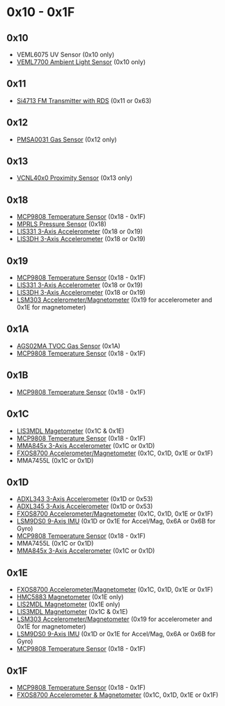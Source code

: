 # 0x10 - 0x1F

## 0x10

- VEML6075 UV Sensor (0x10 only)
- [VEML7700 Ambient Light Sensor](https://www.adafruit.com/product/4162) (0x10 only)

## 0x11

- [Si4713 FM Transmitter with RDS](https://www.adafruit.com/product/1958) (0x11 or 0x63)

## 0x12

- [PMSA0031 Gas Sensor](https://www.adafruit.com/product/4632) (0x12 only)

## 0x13

- [VCNL40x0 Proximity Sensor](https://www.adafruit.com/product/466) (0x13 only)

## 0x18

- [MCP9808 Temperature Sensor](https://www.adafruit.com/product/1782) (0x18 - 0x1F)
- [MPRLS Pressure Sensor](https://www.adafruit.com/product/3965) (0x18)
- [LIS331 3-Axis Accelerometer](https://www.adafruit.com/product/4626) (0x18 or 0x19)
- [LIS3DH 3-Axis Accelerometer](https://www.adafruit.com/product/2809) (0x18 or 0x19)

## 0x19

- [MCP9808 Temperature Sensor](https://www.adafruit.com/product/1782) (0x18 - 0x1F)
- [LIS331 3-Axis Accelerometer](https://www.adafruit.com/product/4626) (0x18 or 0x19)
- [LIS3DH 3-Axis Accelerometer](https://www.adafruit.com/product/2809) (0x18 or 0x19)
- [LSM303 Accelerometer/Magnetometer](https://www.adafruit.com/product/4413) (0x19 for accelerometer and 0x1E for magnetometer)

## 0x1A

- [AGS02MA TVOC Gas Sensor](https://www.adafruit.com/product/5593) (0x1A)
- [MCP9808 Temperature Sensor](https://www.adafruit.com/product/1782) (0x18 - 0x1F)

## 0x1B

- [MCP9808 Temperature Sensor](https://www.adafruit.com/product/1782) (0x18 - 0x1F)

## 0x1C

- [LIS3MDL Magetometer](https://www.adafruit.com/product/4479) (0x1C & 0x1E)
- [MCP9808 Temperature Sensor](https://www.adafruit.com/product/1782) (0x18 - 0x1F)
- [MMA845x 3-Axis Accelerometer](https://www.adafruit.com/product/2019) (0x1C or 0x1D)
- [FXOS8700 Accelerometer/Magnetometer](https://www.adafruit.com/product/3463) (0x1C, 0x1D, 0x1E or 0x1F)
- MMA7455L (0x1C or 0x1D)

## 0x1D

- [ADXL343 3-Axis Accelerometer](https://www.adafruit.com/product/4097) (0x1D or 0x53)
- [ADXL345 3-Axis Accelerometer](https://www.adafruit.com/product/1231) (0x1D or 0x53)
- [FXOS8700 Accelerometer/Magnetometer](https://www.adafruit.com/product/3463) (0x1C, 0x1D, 0x1E or 0x1F)
- [LSM9DS0 9-Axis IMU](https://www.adafruit.com/product/2021) (0x1D or 0x1E for Accel/Mag, 0x6A or 0x6B for Gyro)
- [MCP9808 Temperature Sensor](https://www.adafruit.com/product/1782) (0x18 - 0x1F)
- MMA7455L (0x1C or 0x1D)
- [MMA845x 3-Axis Accelerometer](https://www.adafruit.com/product/2019) (0x1C or 0x1D)

## 0x1E

- [FXOS8700 Accelerometer/Magnetometer](https://www.adafruit.com/product/3463) (0x1C, 0x1D, 0x1E or 0x1F)
- [HMC5883 Magnetometer](https://www.adafruit.com/product/1746) (0x1E only)
- [LIS2MDL Magnetometer](https://www.adafruit.com/product/4488) (0x1E only)
- [LIS3MDL Magnetometer](https://www.adafruit.com/product/4479) (0x1C & 0x1E)
- [LSM303 Accelerometer/Magnetometer](https://www.adafruit.com/product/4413) (0x19 for accelerometer and 0x1E for magnetometer)
- [LSM9DS0 9-Axis IMU](https://www.adafruit.com/product/2021) (0x1D or 0x1E for Accel/Mag, 0x6A or 0x6B for Gyro)
- [MCP9808 Temperature Sensor](https://www.adafruit.com/product/1782) (0x18 - 0x1F)

## 0x1F

- [MCP9808 Temperature Sensor](https://www.adafruit.com/product/1782) (0x18 - 0x1F)
- [FXOS8700 Accelerometer & Magnetometer](https://www.adafruit.com/product/3463) (0x1C, 0x1D, 0x1E or 0x1F)
